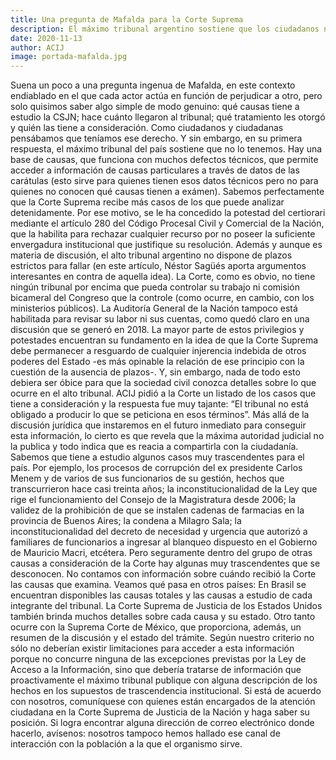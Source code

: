 ```yaml
---
title: Una pregunta de Mafalda para la Corte Suprema
description: El máximo tribunal argentino sostiene que los ciudadanos no tienen derecho a saber cuántos y qué casos estudia, y desde cuándo. Un pedido de acceso a la información pública obtuvo como respuesta que la Corte “no está obligada” a publicitar su agenda de trabajo jurisdiccional pendiente. En otras democracias del continente, como Brasil, México y los Estados Unidos, las cabezas del sistema judicial tienen una política de transparencia que contrasta con la del cuerpo argentino. El vacío revela cierto atraso o desinterés en establecer una comunicación directa con la ciudadanía.
date: 2020-11-13
author: ACIJ
image: portada-mafalda.jpg
---
```


Suena un poco a una pregunta ingenua de Mafalda, en este contexto endiablado en el que cada actor actúa en función de perjudicar a otro, pero solo quisimos saber algo simple de modo genuino: qué causas tiene a estudio la CSJN; hace cuánto llegaron al tribunal; qué tratamiento les otorgó y quién las tiene a consideración. Como ciudadanos y ciudadanas pensábamos que teníamos ese derecho. Y sin embargo, en su primera respuesta, el máximo tribunal del país sostiene que no lo tenemos. Hay una base de causas, que funciona con muchos defectos técnicos, que permite acceder a información de causas particulares a través de datos de las carátulas (esto sirve para quienes tienen esos datos técnicos pero no para quienes no conocen qué causas tienen a exámen). Sabemos perfectamente que la Corte Suprema recibe más casos de los que puede analizar detenidamente. Por ese motivo, se le ha concedido la potestad del certiorari mediante el artículo 280 del Código Procesal Civil y Comercial de la Nación, que la habilita para rechazar cualquier recurso por no poseer la suficiente envergadura institucional que justifique su resolución. Además y aunque es materia de discusión, el alto tribunal argentino no dispone de plazos estrictos para fallar (en este artículo, Néstor Sagüés aporta argumentos interesantes en contra de aquella idea). La Corte, como es obvio, no tiene ningún tribunal por encima que pueda controlar su trabajo ni comisión bicameral del Congreso que la controle (como ocurre, en cambio, con los ministerios públicos). La Auditoría General de la Nación tampoco está habilitada para revisar su labor ni sus cuentas, como quedó claro en una discusión que se generó en 2018. La mayor parte de estos privilegios y potestades encuentran su fundamento en la idea de que la Corte Suprema debe permanecer a resguardo de cualquier injerencia indebida de otros poderes del Estado -es más opinable la relación de ese principio con la cuestión de la ausencia de plazos-. Y, sin embargo, nada de todo esto debiera ser óbice para que la sociedad civil conozca detalles sobre lo que ocurre en el alto tribunal. ACIJ pidió a la Corte un listado de los casos que tiene a consideración y la respuesta fue muy tajante: “El tribunal no está obligado a producir lo que se peticiona en esos términos”. Más allá de la discusión jurídica que instaremos en el futuro inmediato para conseguir esta información, lo cierto es que revela que la máxima autoridad judicial no la publica y todo indica que es reacia a compartirla con la ciudadanía. Sabemos que tiene a estudio algunos casos muy trascendentes para el país. Por ejemplo, los procesos de corrupción del ex presidente Carlos Menem y de varios de sus funcionarios de su gestión, hechos que transcurrieron hace casi treinta años; la inconstitucionalidad de la Ley que rige el funcionamiento del Consejo de la Magistratura desde 2006; la validez de la prohibición de que se instalen cadenas de farmacias en la provincia de Buenos Aires; la condena a Milagro Sala; la inconstitucionalidad del decreto de necesidad y urgencia que autorizó a familiares de funcionarios a ingresar al blanqueo dispuesto en el Gobierno de Mauricio Macri, etcétera. Pero seguramente dentro del grupo de otras causas a consideración de la Corte hay algunas muy trascendentes que se desconocen.  No contamos con información sobre cuándo recibió la Corte las causas que examina. Veamos qué pasa en otros países: En Brasil se encuentran disponibles las causas totales y las causas a estudio de cada integrante del tribunal. La Corte Suprema de Justicia de los Estados Unidos también brinda muchos detalles sobre cada causa y su estado. Otro tanto ocurre con la Suprema Corte de México, que proporciona, además, un resumen de la discusión y el estado del trámite. Según nuestro criterio no sólo no deberían existir limitaciones para acceder a esta información porque no concurre ninguna de las excepciones previstas por la Ley de Acceso a la Información, sino que debería tratarse de información que proactivamente el máximo tribunal publique con alguna descripción de los hechos en los supuestos de trascendencia institucional. Si está de acuerdo con nosotros, comuníquese con quienes están encargados de la atención ciudadana en la Corte Suprema de Justicia de la Nación y haga saber su posición. Si logra encontrar alguna dirección de correo electrónico donde hacerlo, avísenos: nosotros tampoco hemos hallado ese canal de interacción con la población a la que el organismo sirve.